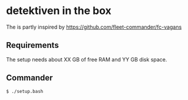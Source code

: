 # detektiven in the box

The is partly inspired by https://github.com/fleet-commander/fc-vagans

## Requirements

The setup needs about XX GB of free RAM and YY GB disk space.

## Commander

```shell
$ ./setup.bash
```
